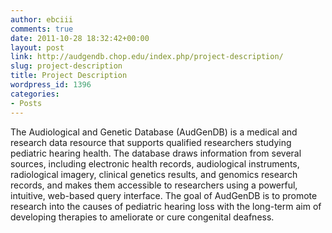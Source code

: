 ```yaml
---
author: ebciii
comments: true
date: 2011-10-28 18:32:42+00:00
layout: post
link: http://audgendb.chop.edu/index.php/project-description/
slug: project-description
title: Project Description
wordpress_id: 1396
categories:
- Posts
---
```


The Audiological and Genetic Database (AudGenDB) is a medical and research data resource that supports qualified researchers studying pediatric hearing health.  The database draws information from several sources, including electronic health records, audiological instruments, radiological imagery, clinical genetics results, and genomics research records, and makes them accessible to researchers using a powerful, intuitive, web-based query interface.  The goal of AudGenDB is to promote research into the causes of pediatric hearing loss with the long-term aim of developing therapies to ameliorate or cure congenital deafness.

